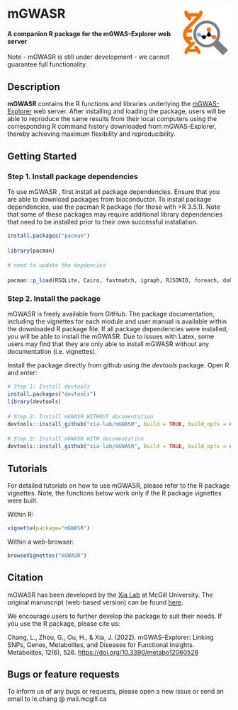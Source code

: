 
<!-- README.md is generated from README.Rmd. Please edit that file -->

# mGWASR <img src="man/figures/mgwas_logo.png" align="right" alt="" width="120" />

#### A companion R package for the mGWAS-Explorer web server

<!-- badges: start -->
<!-- badges: end -->

Note - mGWASR is still under development - we cannot guarantee full
functionality.

## Description

**mGWASR** contains the R functions and libraries underlying the
[mGWAS-Explorer](https://www.mgwas.ca/) web server. After installing and
loading the package, users will be able to reproduce the same results
from their local computers using the corresponding R command history
downloaded from mGWAS-Explorer, thereby achieving maximum flexibility
and reproducibility.

## Getting Started

### Step 1. Install package dependencies

To use mGWASR , first install all package dependencies. Ensure that you
are able to download packages from bioconductor. To install package
dependencies, use the pacman R package (for those with \>R 3.5.1). Note
that some of these packages may require additional library dependencies
that need to be installed prior to their own successful installation.

``` r
install.packages("pacman")

library(pacman)

# need to update the depdencies

pacman::p_load(RSQLite, Cairo, fastmatch, igraph, RJSONIO, foreach, doParallel, preprocessCore, limma, edgeR, HTqPCR, genefilter, prettydoc)
```

### Step 2. Install the package

mGWASR is freely available from GitHub. The package documentation,
including the vignettes for each module and user manual is available
within the downloaded R package file. If all package dependencies were
installed, you will be able to install the mGWASR. Due to issues with
Latex, some users may find that they are only able to install mGWASR
without any documentation (i.e. vignettes).

Install the package directly from github using the *devtools* package.
Open R and enter:

``` r
# Step 1: Install devtools
install.packages("devtools")
library(devtools)

# Step 2: Install mGWASR WITHOUT documentation
devtools::install_github("xia-lab/mGWASR", build = TRUE, build_opts = c("--no-resave-data", "--no-manual", "--no-build-vignettes"), force = TRUE)

# Step 2: Install mGWASR WITH documentation
devtools::install_github("xia-lab/mGWASR", build = TRUE, build_opts = c("--no-resave-data", "--no-manual"), build_vignettes = TRUE, force = TRUE)
```

## Tutorials

For detailed tutorials on how to use mGWASR, please refer to the R
package vignettes. Note, the functions below work only if the R package
vignettes were built.

Within R:

``` r
vignette(package="mGWASR")
```

Within a web-browser:

``` r
browseVignettes("mGWASR")
```

## Citation

mGWASR has been developed by the [Xia Lab](http://xialab.ca/) at McGill
University. The original manuscript (web-based version) can be found
[here](https://www.mdpi.com/2218-1989/12/6/526).

We encourage users to further develop the package to suit their needs.
If you use the R package, please cite us:

Chang, L., Zhou, G., Ou, H., & Xia, J. (2022). mGWAS-Explorer: Linking
SNPs, Genes, Metabolites, and Diseases for Functional Insights.
Metabolites, 12(6), 526. <https://doi.org/10.3390/metabo12060526>

## Bugs or feature requests

To inform us of any bugs or requests, please open a new issue or send an
email to le.chang @ mail.mcgill.ca
